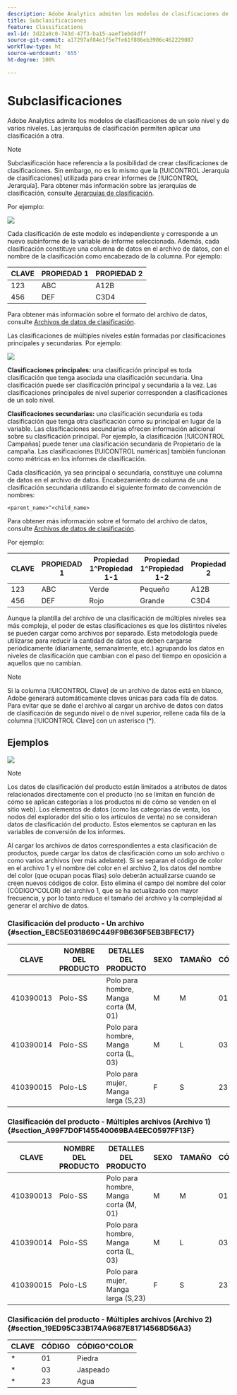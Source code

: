 ```yaml
---
description: Adobe Analytics admiten los modelos de clasificaciones de un solo nivel y de varios niveles. Las jerarquías de clasificación permiten aplicar una clasificación a otra.
title: Subclasificaciones
feature: Classifications
exl-id: 3d22a8c0-743d-47f3-ba15-aaef1ebd4dff
source-git-commit: a17297af84e1f5e7fe61f886eb3906c462229087
workflow-type: ht
source-wordcount: '655'
ht-degree: 100%

---
```


# Subclasificaciones

Adobe Analytics admite los modelos de clasificaciones de un solo nivel y de varios niveles. Las jerarquías de clasificación permiten aplicar una clasificación a otra.

>[!NOTE]
>
>Subclasificación hace referencia a la posibilidad de crear clasificaciones de clasificaciones. Sin embargo, no es lo mismo que la [!UICONTROL Jerarquía de clasificaciones] utilizada para crear informes de [!UICONTROL Jerarquía]. Para obtener más información sobre las jerarquías de clasificación, consulte [Jerarquías de clasificación](/help/admin/admin/c-manage-report-suites/c-edit-report-suites/conversion-var-admin/classification-hierarchies.md).

Por ejemplo:

![](assets/single-level-popup-C.png)

Cada clasificación de este modelo es independiente y corresponde a un nuevo subinforme de la variable de informe seleccionada. Además, cada clasificación constituye una columna de datos en el archivo de datos, con el nombre de la clasificación como encabezado de la columna. Por ejemplo:

| CLAVE | PROPIEDAD 1 | PROPIEDAD 2 |
|---|---|---|
| 123 | ABC | A12B |
| 456 | DEF | C3D4 |

Para obtener más información sobre el formato del archivo de datos, consulte [Archivos de datos de clasificación](/help/components/classifications/importer/c-saint-data-files.md).

Las clasificaciones de múltiples niveles están formadas por clasificaciones principales y secundarias. Por ejemplo:

![](assets/Multi-Level-Class-popup.png)

**Clasificaciones principales:** una clasificación principal es toda clasificación que tenga asociada una clasificación secundaria. Una clasificación puede ser clasificación principal y secundaria a la vez. Las clasificaciones principales de nivel superior corresponden a clasificaciones de un solo nivel.

**Clasificaciones secundarias:** una clasificación secundaria es toda clasificación que tenga otra clasificación como su principal en lugar de la variable. Las clasificaciones secundarias ofrecen información adicional sobre su clasificación principal. Por ejemplo, la clasificación [!UICONTROL Campañas] puede tener una clasificación secundaria de Propietario de la campaña. Las clasificaciones [!UICONTROL numéricas] también funcionan como métricas en los informes de clasificación.

Cada clasificación, ya sea principal o secundaria, constituye una columna de datos en el archivo de datos. Encabezamiento de columna de una clasificación secundaria utilizando el siguiente formato de convención de nombres:

`<parent_name>^<child_name>`

Para obtener más información sobre el formato del archivo de datos, consulte [Archivos de datos de clasificación](/help/components/classifications/importer/c-saint-data-files.md).

Por ejemplo:

| CLAVE | PROPIEDAD 1 | Propiedad 1^Propiedad 1-1 | Propiedad 1^Propiedad 1-2 | Propiedad 2 |
|---|---|---|---|---|
| 123 | ABC | Verde | Pequeño | A12B |
| 456 | DEF | Rojo | Grande | C3D4 |

Aunque la plantilla del archivo de una clasificación de múltiples niveles sea más compleja, el poder de estas clasificaciones es que los distintos niveles se pueden cargar como archivos por separado. Esta metodología puede utilizarse para reducir la cantidad de datos que deben cargarse periódicamente (diariamente, semanalmente, etc.) agrupando los datos en niveles de clasificación que cambian con el paso del tiempo en oposición a aquellos que no cambian.

>[!NOTE]
>
>Si la columna [!UICONTROL Clave] de un archivo de datos está en blanco, Adobe generará automáticamente claves únicas para cada fila de datos. Para evitar que se dañe el archivo al cargar un archivo de datos con datos de clasificación de segundo nivel o de nivel superior, rellene cada fila de la columna [!UICONTROL Clave] con un asterisco (*).

## Ejemplos

![](/help/admin/admin/c-manage-report-suites/c-edit-report-suites/realtime/assets/classifications.png)

>[!NOTE]
>
>Los datos de clasificación del producto están limitados a atributos de datos relacionados directamente con el producto (no se limitan en función de cómo se aplican categorías a los productos ni de cómo se venden en el sitio web). Los elementos de datos (como las categorías de venta, los nodos del explorador del sitio o los artículos de venta) no se consideran datos de clasificación del producto. Estos elementos se capturan en las variables de conversión de los informes.

Al cargar los archivos de datos correspondientes a esta clasificación de productos, puede cargar los datos de clasificación como un solo archivo o como varios archivos (ver más adelante). Si se separan el código de color en el archivo 1 y el nombre del color en el archivo 2, los datos del nombre del color (que ocupan pocas filas) solo deberán actualizarse cuando se creen nuevos códigos de color. Esto elimina el campo del nombre del color (CÓDIGO^COLOR) del archivo 1, que se ha actualizado con mayor frecuencia, y por lo tanto reduce el tamaño del archivo y la complejidad al generar el archivo de datos.

### Clasificación del producto - Un archivo {#section_E8C5E031869C449F9B636F5EB3BFEC17}

| CLAVE | NOMBRE DEL PRODUCTO | DETALLES DEL PRODUCTO | SEXO | TAMAÑO | CÓDIGO | CÓDIGO^COLOR |
|---|---|---|---|---|---|---|
| 410390013 | Polo-SS | Polo para hombre, Manga corta (M, 01) | M | M | 01 | Piedra |
| 410390014 | Polo-SS | Polo para hombre, Manga corta (L, 03) | M | L | 03 | Jaspeado |
| 410390015 | Polo-LS | Polo para mujer, Manga larga (S,23) | F | S | 23 | Agua |

### Clasificación del producto - Múltiples archivos (Archivo 1) {#section_A99F7D0F145540069BA4EEC0597FF13F}

| CLAVE | NOMBRE DEL PRODUCTO | DETALLES DEL PRODUCTO | SEXO | TAMAÑO | CÓDIGO |
|---|---|---|---|---|---|
| 410390013 | Polo-SS | Polo para hombre, Manga corta (M, 01) | M | M | 01 |
| 410390014 | Polo-SS | Polo para hombre, Manga corta (L, 03) | M | L | 03 |
| 410390015 | Polo-LS | Polo para mujer, Manga larga (S,23) | F | S | 23 |

### Clasificación del producto - Múltiples archivos (Archivo 2) {#section_19ED95C33B174A9687E81714568D56A3}

| CLAVE | CÓDIGO | CÓDIGO^COLOR |
|---|---|---|
| &#42; | 01 | Piedra |
| &#42; | 03 | Jaspeado |
| &#42; | 23 | Agua |

